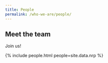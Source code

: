 ```yaml
---
title: People
permalink: /who-we-are/people/
---
```

## Meet the team

Join us!

{% include people.html people=site.data.nrp %}